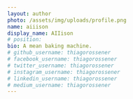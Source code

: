 ```yaml
---
layout: author
photo: /assets/img/uploads/profile.png
name: aiiison
display_name: AIIison
# position: 
bio: A mean baking machine.
# github_username: thiagorossener
# facebook_username: thiagorossener
# twitter_username: thiagorossener
# instagram_username: thiagorossener
# linkedin_username: thiagorossener
# medium_username: thiagorossener
---
```


